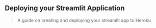 ## Deploying your Streamlit Application
> A guide on creating and deploying your streamlit app to Heroku 